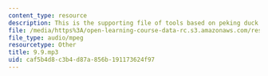 ```yaml
---
content_type: resource
description: This is the supporting file of tools based on peking duck.
file: /media/https%3A/open-learning-course-data-rc.s3.amazonaws.com/res-21g-003-learning-chinese-a-foundation-course-in-mandarin-spring-2011/caf5b4d8c3b4d87a856b191173624f97_9.9.mp3
file_type: audio/mpeg
resourcetype: Other
title: 9.9.mp3
uid: caf5b4d8-c3b4-d87a-856b-191173624f97
---
```

